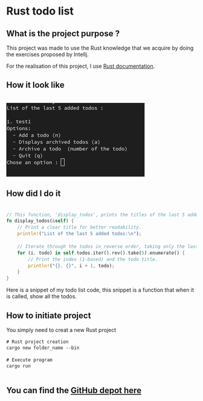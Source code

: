 # Rust todo list <Badge type="tip" text="Rust" />

## What is the project purpose ?

This project was made to use the Rust knowledge that we acquire by doing the exercises proposed by Intellj.

For the realisation of this project, I use [Rust documentation](https://doc.rust-lang.org/book/).

## How it look like

\
![Rust Todo in command line](../images/screen-rust-todo.png)

## How did I do it

```rust

// This function, 'display_todos', prints the titles of the last 5 added todos.
fn display_todos(&self) {
    // Print a clear title for better readability.
    println!("List of the last 5 added todos:\n");

    // Iterate through the todos in reverse order, taking only the last 5.
    for (i, todo) in self.todos.iter().rev().take(5).enumerate() {
        // Print the index (1-based) and the todo title.
        println!("{}. {}", i + 1, todo);
    }
}

```

Here is a snippet of my todo list code, this snippet is a function that when it is called,
show all the todos.

## How to initiate project

You simply need to creat a new Rust project

```shell
# Rust project creation
cargo new folder_name --bin

# Execute program
cargo run


```

## You can find the [GitHub depot here](https://github.com/Alex-zReeZ/todolist)

